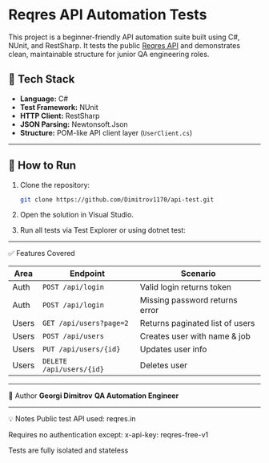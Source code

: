 # Reqres API Automation Tests

This project is a beginner-friendly API automation suite built using C#, NUnit, and RestSharp. It tests the public [Reqres API](https://reqres.in/) and demonstrates clean, maintainable structure for junior QA engineering roles.

## 📌 Tech Stack

- **Language:** C#
- **Test Framework:** NUnit
- **HTTP Client:** RestSharp
- **JSON Parsing:** Newtonsoft.Json
- **Structure:** POM-like API client layer (`UserClient.cs`)

---

## 🚀 How to Run

1. Clone the repository:
   ```bash
   git clone https://github.com/Dimitrov1170/api-test.git
2. Open the solution in Visual Studio.

3. Run all tests via Test Explorer or using dotnet test:

---

✅ Features Covered

| Area  | Endpoint                 | Scenario                        |
| ----- | ------------------------ | ------------------------------- |
| Auth  | `POST /api/login`        | Valid login returns token       |
| Auth  | `POST /api/login`        | Missing password returns error  |
| Users | `GET /api/users?page=2`  | Returns paginated list of users |
| Users | `POST /api/users`        | Creates user with name & job    |
| Users | `PUT /api/users/{id}`    | Updates user info               |
| Users | `DELETE /api/users/{id}` | Deletes user                    |

---

👤 Author
**Georgi Dimitrov**
**QA Automation Engineer**

---

💡 Notes
Public test API used: reqres.in

Requires no authentication except: x-api-key: reqres-free-v1

Tests are fully isolated and stateless
